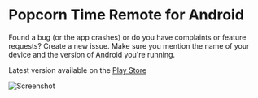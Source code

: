 Popcorn Time Remote for Android
=========================

Found a bug (or the app crashes) or do you have complaints or feature requests? Create a new issue. Make sure you mention the name of your device and the version of Android you're running.

Latest version available on the [Play Store](https://play.google.com/store/apps/details?id=eu.se_bastiaan.popcorntimeremote)

![Screenshot](http://discuss.popcorntime.io/uploads/default/_optimized/a38/ebc/d74b68f621_281x500.png)
